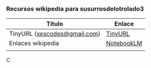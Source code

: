### Recursos wikipedia para susurrosdelotrolado3
| Título | Enlace |
| ----------- | ----------- |
| TinyURL (xescodes@gmail.com) | [TinyURL](https://tinyurl.com/) |
| Enlaces wikipedia | [NotebookLM](https://notebooklm.google.com/notebook/dab047ac-caf5-4046-98ae-827af74d4b72?original_referer=https:%2F%2Fwww.google.com%23&original_referer=https:%2F%2Fweb.telegram.org%23&pli=1&authuser=1)|
|  | []()|


C
